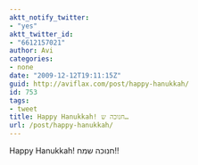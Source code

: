 ```yaml
---
aktt_notify_twitter:
- "yes"
aktt_twitter_id:
- "6612157021"
author: Avi
categories:
- none
date: "2009-12-12T19:11:15Z"
guid: http://aviflax.com/post/happy-hanukkah/
id: 753
tags:
- tweet
title: Happy Hanukkah! חנוכה ש…
url: /post/happy-hanukkah/
---
```

Happy Hanukkah! חנוכה שמח!!